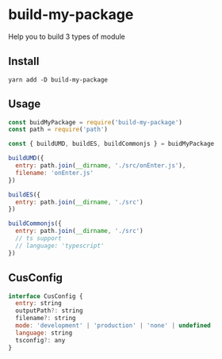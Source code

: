 # build-my-package

Help you to build 3 types of module

## Install

```shell
yarn add -D build-my-package
```

## Usage

```javascript
const buidMyPackage = require('build-my-package')
const path = require('path')

const { buildUMD, buildES, buildCommonjs } = buidMyPackage

buildUMD({
  entry: path.join(__dirname, './src/onEnter.js'),
  filename: 'onEnter.js'
})

buildES({
  entry: path.join(__dirname, './src')
})

buildCommonjs({
  entry: path.join(__dirname, './src')
  // ts support
  // language: 'typescript'
})
```

## CusConfig

```javascript
interface CusConfig {
  entry: string
  outputPath?: string
  filename?: string
  mode: 'development' | 'production' | 'none' | undefined
  language: string
  tsconfig?: any
}
```
